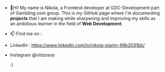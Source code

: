 - 👋Hi!
My name is Nikola, a Frontend developer at GDC-Development part of Gambling.com group.
This is my GitHub page where I'm documenting <b> projects</b> that I am making while sharpening and improving my skills as an ambitious learner in the field of <b>Web Development</b>.

- 📫 Find me on :
- LinkedIn : https://www.linkedin.com/in/nikola-stanin-99b2031bb/
- Instagram @nidzosss 
 
  :) 

<!---
nikolastanin/nikolastanin is a ✨ special ✨ repository because its `README.md` (this file) appears on your GitHub profile.
You can click the Preview link to take a look at your changes.
--->
